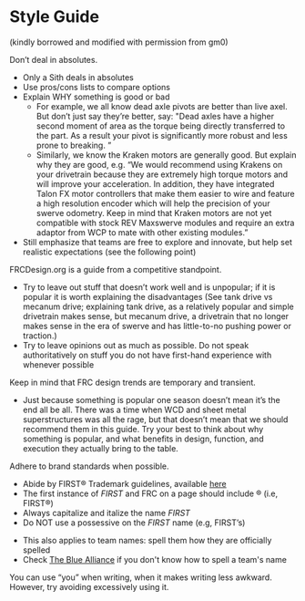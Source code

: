 # Style Guide 
(kindly borrowed and modified with permission from gm0)

Don’t deal in absolutes.

- Only a Sith deals in absolutes
- Use pros/cons lists to compare options
- Explain WHY something is good or bad
  - For example, we all know dead axle pivots are better than live axel. But don’t just say they’re better, say: "Dead axles have a higher second moment of area as the torque being directly transferred to the part. As a result your pivot is significantly more robust and less prone to breaking.
”
  - Similarly, we know the Kraken motors are generally good. But explain why they are good, e.g. “We would recommend using Krakens on your drivetrain because they are extremely high torque motors and will improve your acceleration. In addition, they have integrated Talon FX motor controllers that make them easier to wire and feature a high resolution encoder which will help the precision of your swerve odometry. Keep in mind that Kraken motors are not yet compatible with stock REV Maxswerve modules and require an extra adaptor from WCP to mate with other existing modules.”
- Still emphasize that teams are free to explore and innovate, but help set realistic expectations (see the following point)

FRCDesign.org is a guide from a competitive standpoint.
- Try to leave out stuff that doesn’t work well and is unpopular; if it is popular it is worth explaining the disadvantages (See tank drive vs mecanum drive; explaining tank drive, as a relatively popular and simple drivetrain makes sense, but mecanum drive, a drivetrain that no longer makes sense in the era of swerve and has little-to-no pushing power or traction.)
- Try to leave opinions out as much as possible. Do not speak authoritatively on stuff you do not have first-hand experience with whenever possible

Keep in mind that FRC design trends are temporary and transient.
- Just because something is popular one season doesn’t mean it’s the end all be all. There was a time when WCD and sheet metal superstructures was all the rage, but that doesn’t mean that we should recommend them in this guide. Try your best to think about why something is popular, and what benefits in design, function, and execution they actually bring to the table.

<!-- Adding examples of mechanisms really helps with knowledge transfer.

Credit the teams: Caption Format is: [Team Number] [Team Name], (Relevant Accomplishment), [Season], (description)

[]s mean all the time, ()s means when relevant

If you have multiple pictures by the same part from the same team only credit them on the last one to avoid repetition.

Examples

11115 Gluten Free, Finalist Alliance Captain (Detroit), Relic Recovery, springloaded

8417 ‘Lectric Legends, Rover Ruckus, TPU intake flaps

7236 Recharged Green, Rover Ruckus, Misumi SAR3 -->

Adhere to brand standards when possible.

- Abide by FIRST® Trademark guidelines, available [here](https://www.firstinspires.org/sites/default/files/uploads/resource_library/UseofUSFIRSTandLEGOGroupTrademarksandCopyrightedMaterials.pdf)
- The first instance of *FIRST* and FRC on a page should include ® (i.e, FIRST®)
- Always capitalize and italize the name *FIRST*
- Do NOT use a possessive on the *FIRST* name (e.g, FIRST’s)
<!-- It’s gm0 not GM0 damn it; look at the logo. -->
- This also applies to team names: spell them how they are officially spelled
- Check [The Blue Alliance](thebluealliance.com) if you don't know how to spell a team's name

You can use “you” when writing, when it makes writing less awkward. However, try avoiding excessively using it.

